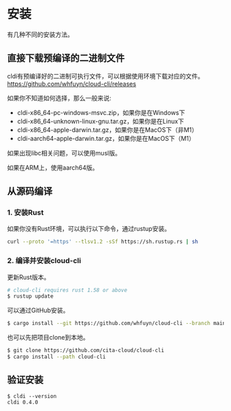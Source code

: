 # 安装

有几种不同的安装方法。

## 直接下载预编译的二进制文件

cldi有预编译好的二进制可执行文件，可以根据使用环境下载对应的文件。
https://github.com/whfuyn/cloud-cli/releases

如果你不知道如何选择，那么一般来说:
- cldi-x86_64-pc-windows-msvc.zip，如果你是在Windows下
- cldi-x86_64-unknown-linux-gnu.tar.gz，如果你是在Linux下
- cldi-x86_64-apple-darwin.tar.gz，如果你是在MacOS下（非M1）
- cldi-aarch64-apple-darwin.tar.gz，如果你是在MacOS下（M1）

如果出现libc相关问题，可以使用musl版。

如果在ARM上，使用aarch64版。

## 从源码编译

### 1. 安装Rust
如果你没有Rust环境，可以执行以下命令，通过rustup安装。
```bash
curl --proto '=https' --tlsv1.2 -sSf https://sh.rustup.rs | sh
```

### 2. 编译并安装cloud-cli

更新Rust版本。
```bash
# cloud-cli requires rust 1.58 or above
$ rustup update
```

可以通过GitHub安装。

```bash
$ cargo install --git https://github.com/whfuyn/cloud-cli --branch main
```

也可以先把项目clone到本地。

```bash
$ git clone https://github.com/cita-cloud/cloud-cli
$ cargo install --path cloud-cli
```

## 验证安装
```plaintext
$ cldi --version
cldi 0.4.0
```
